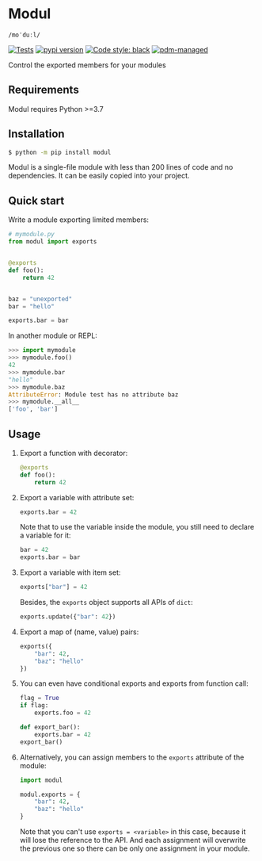 # Modul

`/moˈduːl/`

[![Tests](https://github.com/frostming/modul/workflows/Tests/badge.svg)](https://github.com/frostming/modul/actions?query=workflow%3Aci)
[![pypi version](https://img.shields.io/pypi/v/modul.svg)](https://pypi.org/project/modul/)
[![Code style: black](https://img.shields.io/badge/code%20style-black-000000.svg)](https://github.com/psf/black)
[![pdm-managed](https://img.shields.io/badge/pdm-managed-blueviolet)](https://pdm.fming.dev)

Control the exported members for your modules

## Requirements

Modul requires Python >=3.7

## Installation

```bash
$ python -m pip install modul
```

Modul is a single-file module with less than 200 lines of code and no dependencies. It can be easily copied into your project.

## Quick start

Write a module exporting limited members:

```python
# mymodule.py
from modul import exports


@exports
def foo():
    return 42


baz = "unexported"
bar = "hello"

exports.bar = bar
```

In another module or REPL:

```python
>>> import mymodule
>>> mymodule.foo()
42
>>> mymodule.bar
"hello"
>>> mymodule.baz
AttributeError: Module test has no attribute baz
>>> mymodule.__all__
['foo', 'bar']
```

## Usage

1. Export a function with decorator:

   ```python
   @exports
   def foo():
       return 42
   ```

2. Export a variable with attribute set:

   ```python
   exports.bar = 42
   ```

   Note that to use the variable inside the module, you still need to declare a variable for it:

   ```python
   bar = 42
   exports.bar = bar
   ```

3. Export a variable with item set:

   ```python
   exports["bar"] = 42
   ```

   Besides, the `exports` object supports all APIs of `dict`:

   ```python
   exports.update({"bar": 42})
   ```

4. Export a map of (name, value) pairs:

   ```python
   exports({
       "bar": 42,
       "baz": "hello"
   })
   ```

5. You can even have conditional exports and exports from function call:

   ```python
   flag = True
   if flag:
       exports.foo = 42

   def export_bar():
       exports.bar = 42
   export_bar()
   ```

6. Alternatively, you can assign members to the `exports` attribute of the module:

   ```python
   import modul

   modul.exports = {
       "bar": 42,
       "baz": "hello"
   }
   ```

   Note that you can't use `exports = <variable>` in this case, because it will lose the reference to the API.
   And each assignment will overwrite the previous one so there can be only one assignment in your module.
